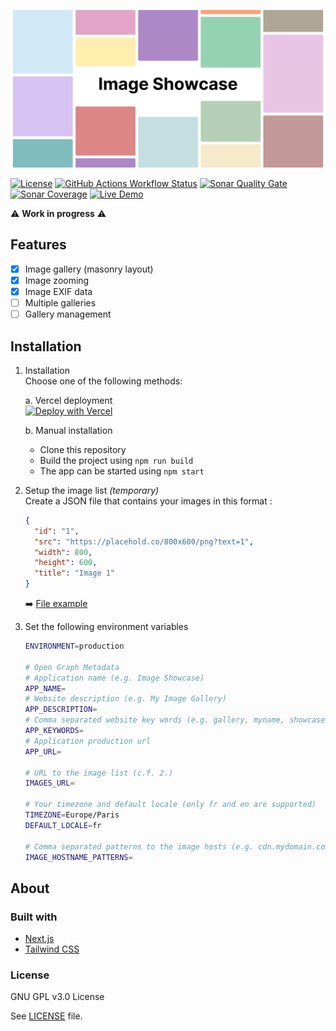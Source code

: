 ![Image Showcase](./public/assets/banner.png)

[![License](https://img.shields.io/github/license/ythepaut/image-showcase?style=for-the-badge)](https://github.com/ythepaut/image-showcase/blob/master/LICENSE)
[![GitHub Actions Workflow Status](https://img.shields.io/github/actions/workflow/status/ythepaut/image-showcase/test.yml?style=for-the-badge)](https://github.com/ythepaut/image-showcase/actions)
[![Sonar Quality Gate](https://img.shields.io/sonar/quality_gate/ythepaut_image-showcase?server=https%3A%2F%2Fsonarcloud.io&style=for-the-badge)](https://sonarcloud.io/project/overview?id=ythepaut_image-showcase)
[![Sonar Coverage](https://img.shields.io/sonar/coverage/ythepaut_image-showcase?server=https%3A%2F%2Fsonarcloud.io&style=for-the-badge)](https://sonarcloud.io/project/overview?id=ythepaut_image-showcase)
[![Live Demo](https://img.shields.io/website?down_color=red&down_message=Unavailable&label=Live%20Demo&style=for-the-badge&up_color=green&up_message=Online&url=https%3A%2F%2Fshowcase.ythepaut.com)](https://showcase.ythepaut.com/)

:warning: **Work in progress** :warning:

## Features

- [x] Image gallery (masonry layout)
- [x] Image zooming
- [x] Image EXIF data
- [ ] Multiple galleries
- [ ] Gallery management

## Installation

1. Installation\
Choose one of the following methods:

    a. Vercel deployment\
    [![Deploy with Vercel](https://vercel.com/button)](https://vercel.com/new/ythepauts-projects/clone?repository-url=https%3A%2F%2Fgithub.com%2Fythepaut%2Fshowcase&env=ENVIRONMENT,APP_NAME,APP_DESCRIPTION,APP_KEYWORDS,APP_URL,IMAGES_URL,TIMEZONE,DEFAULT_LOCALE,IMAGE_HOSTNAME_PATTERNS)

    b. Manual installation
    - Clone this repository
    - Build the project using `npm run build`
    - The app can be started using `npm start`

2. Setup the image list *(temporary)*\
   Create a JSON file that contains your images in this format :
   ```json
   {
     "id": "1",
     "src": "https://placehold.co/800x600/png?text=1",
     "width": 800,
     "height": 600,
     "title": "Image 1"
   }
   ```
   :arrow_right: [File example](https://raw.githubusercontent.com/ythepaut/image-showcase/3ac2355f26ffafab5d2c4d2110d1af269ced9e58/public/assets/images.json)

3. Set the following environment variables
    ```bash
    ENVIRONMENT=production

    # Open Graph Metadata
    # Application name (e.g. Image Showcase)
    APP_NAME=
    # Website description (e.g. My Image Gallery)
    APP_DESCRIPTION=
    # Comma separated website key words (e.g. gallery, myname, showcase)
    APP_KEYWORDS=
    # Application production url
    APP_URL=
    
    # URL to the image list (c.f. 2.)
    IMAGES_URL=
    
    # Your timezone and default locale (only fr and en are supported)
    TIMEZONE=Europe/Paris
    DEFAULT_LOCALE=fr
    
    # Comma separated patterns to the image hosts (e.g. cdn.mydomain.com, placehold.co, *.pixabay.com)
    IMAGE_HOSTNAME_PATTERNS=
    ```


## About

### Built with

- [Next.js](https://nextjs.org/)
- [Tailwind CSS](https://tailwindcss.com/)

### License

GNU GPL v3.0 License

See [LICENSE](https://github.com/occult-app/crypto/blob/master/LICENSE) file.
